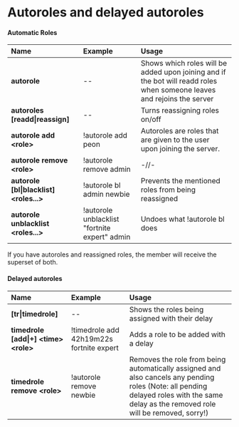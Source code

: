 # Autoroles and delayed autoroles



#### Automatic Roles

| Name | Example | Usage |
| :--- | :--- | :--- |
| **autorole** | -- | Shows which roles will be added upon joining and if the bot will readd roles when someone leaves and rejoins the server |
| **autoroles \[readd\|reassign\]** | -- | Turns reassigning roles on/off |
| **autorole add &lt;role&gt;** | !autorole add peon | Autoroles are roles that are given to the user upon joining the server. |
| **autorole remove &lt;role&gt;** | !autorole remove admin | -//- |
| **autorole \[bl\|blacklist\] &lt;roles...&gt;** | !autorole bl admin newbie | Prevents the mentioned roles from being reassigned |
| **autorole unblacklist &lt;roles...&gt;** | !autorole unblacklist "fortnite expert" admin | Undoes what !autorole bl does |

If you have autoroles and reassigned roles, the member will receive the superset of both.

#### Delayed autoroles

| Name | Example | Usage |
| :--- | :--- | :--- |
| **\[tr\|timedrole\]** | -- | Shows the roles being assigned with their delay |
| **timedrole \[add\|+\] &lt;time&gt; &lt;role&gt;** | !timedrole add 42h19m22s fortnite expert | Adds a role to be added with a delay |
| **timedrole remove &lt;role&gt;** | !autorole remove newbie | Removes the role from being automatically assigned and also cancels any pending roles \(Note: all pending delayed roles with the same delay as the removed role will be removed, sorry!\) |

